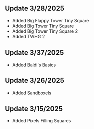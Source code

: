 ## Update 3/28/2025
- Added Big Flappy Tower Tiny Square
- Added Big Tower Tiny Square
- Added Big Tower Tiny Square 2
- Added TWHG 2

## Update 3/37/2025
- Added Baldi's Basics

## Update 3/26/2025
- Added Sandboxels

## Update 3/15/2025
- Added Pixels Filling Squares